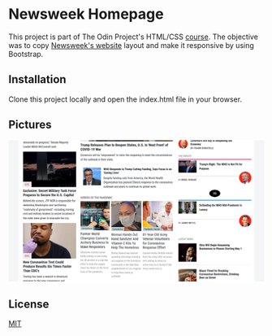 # Newsweek Homepage


This project is part of The Odin Project's HTML/CSS [course](https://www.theodinproject.com/courses/html-and-css/lessons/using-bootstrap). The objective was to copy [Newsweek's website](https://www.newsweek.com/) layout and make it responsive by using Bootstrap.

## Installation

Clone this project locally and open the index.html file in your browser.

## Pictures

<img src="https://github.com/julio22b/newsweek-bootstrap/blob/master/img/newsweek.png" width="650"/>

## License
[MIT](https://choosealicense.com/licenses/mit/)
